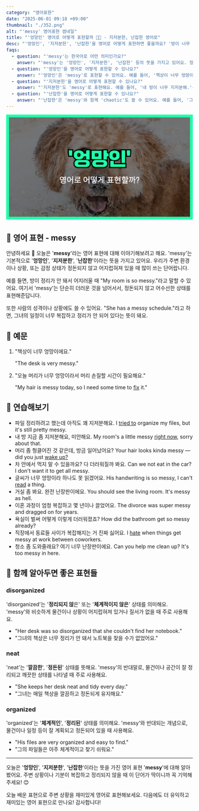 ```yaml
---
category: "영어표현"
date: "2025-06-01 09:18 +09:00"
thumbnail: "./352.png"
alt: "'messy' 영어표현 썸네일"
title: "'엉망인' 영어로 어떻게 표현할까 😵‍💫 - 지저분한, 난잡한 영어로"
desc: "'엉망인', '지저분한', '난잡한'을 영어로 어떻게 표현하면 좋을까요? '방이 너무 엉망이에요.', '오늘 머리가 엉망이라 시간이 필요해요.' 등을 영어로 표현하는 법을 배워봅시다. 다양한 예문을 통해서 연습하고 본인의 표현으로 만들어 보세요."
faqs:
  - question: "'messy'는 한국어로 어떤 의미인가요?"
    answer: "'messy'는 '엉망인', '지저분한', '난잡한' 등의 뜻을 가지고 있어요. 정돈되지 않고 어수선한 상태를 표현할 때 사용해요."
  - question: "'엉망인'을 영어로 어떻게 표현할 수 있나요?"
    answer: "'엉망인'은 'messy'로 표현할 수 있어요. 예를 들어, '책상이 너무 엉망이에요.'는 'The desk is very messy.'라고 해요."
  - question: "'지저분한'을 영어로 어떻게 표현할 수 있나요?"
    answer: "'지저분한'도 'messy'로 표현해요. 예를 들어, '내 방이 너무 지저분해.'는 'My room is so messy.'라고 말할 수 있어요."
  - question: "'난잡한'을 영어로 어떻게 표현할 수 있나요?"
    answer: "'난잡한'은 'messy'와 함께 'chaotic'도 쓸 수 있어요. 예를 들어, '그 파티는 너무 난잡해서 정신없었어요.'는 'The party was so messy and chaotic.'라고 해요."
---
```


!['messy' 영어표현 썸네일](./352.png)

## 🌟 영어 표현 - messy

안녕하세요 👋 오늘은 '**messy**'라는 영어 표현에 대해 이야기해보려고 해요. 'messy'는 기본적으로 '**엉망인**', '**지저분한**', '**난잡한**'이라는 뜻을 가지고 있어요. 우리가 주변 환경이나 상황, 또는 감정 상태가 정돈되지 않고 어지럽혀져 있을 때 많이 쓰는 단어랍니다.

예를 들면, 방이 정리가 안 돼서 어지러울 때 "My room is so messy."라고 말할 수 있어요. 여기서 'messy'는 단순히 더러운 것을 넘어서서, 정돈되지 않고 어수선한 상태를 표현해준답니다.

또한 사람의 성격이나 상황에도 쓸 수 있어요. "She has a messy schedule."라고 하면, 그녀의 일정이 너무 복잡하고 정리가 안 되어 있다는 뜻이 돼요.

## 📖 예문

1. "책상이 너무 엉망이에요."

   "The desk is very messy."

2. "오늘 머리가 너무 엉망이라서 머리 손질할 시간이 필요해요."

   "My hair is messy today, so I need some time to [fix](/blog/in-english/524.fix/) it."

## 💬 연습해보기

<ul data-interactive-list>
  <li data-interactive-item>
    <span data-toggler>파일 정리하려고 했는데 아직도 꽤 지저분해요.</span>
    <span data-answer>I <a href="/blog/in-english/117.try-to/">tried to</a> organize my files, but it's still pretty messy.</span>
  </li>
  <li data-interactive-item>
    <span data-toggler>내 방 지금 좀 지저분해요, 미안해요.</span>
    <span data-answer>My room's a little messy <a href="/blog/in-english/525.right-now/">right now</a>, sorry about that.</span>
  </li>
  <li data-interactive-item>
    <span data-toggler>머리 좀 헝클어진 것 같은데, 방금 일어났어요?</span>
    <span data-answer>Your hair looks kinda messy — did you just <a href="/blog/in-english/300.wake-up/">wake up?</a></span>
  </li>
  <li data-interactive-item>
    <span data-toggler>차 안에서 먹지 말 수 있을까요? 다 더러워질까 봐요.</span>
    <span data-answer>Can we not eat in the car? I don't want it to get all messy.</span>
  </li>
  <li data-interactive-item>
    <span data-toggler>글씨가 너무 엉망이라 하나도 못 읽겠어요.</span>
    <span data-answer>His handwriting is so messy, I can't <a href="/blog/in-english/436.read/">read</a> a thing.</span>
  </li>
  <li data-interactive-item>
    <span data-toggler>거실 좀 봐요. 완전 난장판이에요.</span>
    <span data-answer>You should see the living room. It's messy as hell.</span>
  </li>
  <li data-interactive-item>
    <span data-toggler>이혼 과정이 엄청 복잡하고 몇 년이나 끌었어요.</span>
    <span data-answer>The divorce was super messy and dragged on for years.</span>
  </li>
  <li data-interactive-item>
    <span data-toggler>욕실이 벌써 어떻게 이렇게 더러워졌죠?</span>
    <span data-answer>How did the bathroom get so messy already?</span>
  </li>
  <li data-interactive-item>
    <span data-toggler>직장에서 동료들 사이가 복잡해지는 거 진짜 싫어요.</span>
    <span data-answer>I <a href="/blog/in-english/392.hate/">hate</a> when things get messy at work between coworkers.</span>
  </li>
  <li data-interactive-item>
    <span data-toggler>청소 좀 도와줄래요? 여기 너무 난장판이에요.</span>
    <span data-answer>Can you help me clean up? It's too messy in here.</span>
  </li>
</ul>

## 🤝 함께 알아두면 좋은 표현들

### disorganized

'disorganized'는 '**정리되지 않**은' 또는 '**체계적이지 않은**' 상태를 의미해요. 'messy'와 비슷하게 물건이나 상황이 어지럽혀져 있거나 질서가 없을 때 주로 사용해요.

- "Her desk was so disorganized that she couldn't find her notebook."
- "그녀의 책상은 너무 정리가 안 돼서 노트북을 찾을 수가 없었어요."

### neat

'neat'는 '**깔끔한**', '**정돈된**' 상태를 뜻해요. 'messy'의 반대말로, 물건이나 공간이 잘 정리되고 깨끗한 상태를 나타낼 때 주로 사용해요.

- "She keeps her desk neat and tidy every day."
- "그녀는 매일 책상을 깔끔하고 정돈되게 유지해요."

### organized

'organized'는 '**체계적인**', '**정리된**' 상태를 의미해요. 'messy'와 반대되는 개념으로, 물건이나 일정 등이 잘 계획되고 정돈되어 있을 때 사용해요.

- "His files are very organized and easy to find."
- "그의 파일들은 아주 체계적이고 찾기 쉬워요."

---

오늘은 '**엉망인**', '**지저분한**', '**난잡한**'이라는 뜻을 가진 영어 표현 '**messy**'에 대해 알아봤어요. 주변 상황이나 기분이 복잡하고 정리되지 않을 때 이 단어가 딱이니까 꼭 기억해 주세요! 😊

오늘 배운 표현으로 주변 상황을 재미있게 영어로 표현해보세요. 다음에도 더 유익하고 재미있는 영어 표현으로 만나요! 감사합니다!
